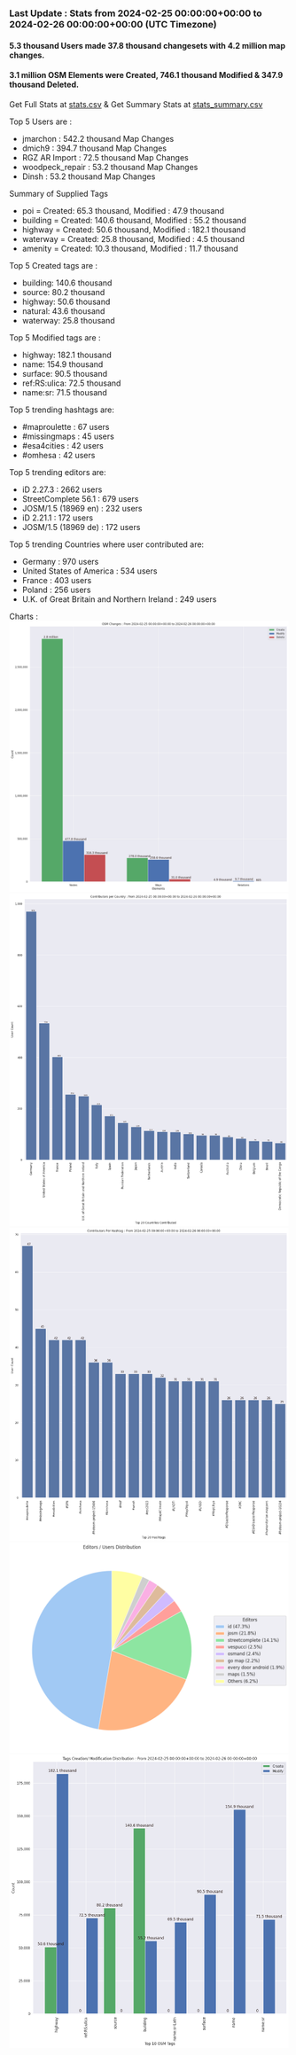 ### Last Update : Stats from 2024-02-25 00:00:00+00:00 to 2024-02-26 00:00:00+00:00 (UTC Timezone)

#### 5.3 thousand Users made 37.8 thousand changesets with 4.2 million map changes.
#### 3.1 million OSM Elements were Created, 746.1 thousand Modified & 347.9 thousand Deleted.
Get Full Stats at [stats.csv](/stats/Global/Daily/stats.csv)
 & Get Summary Stats at [stats_summary.csv](/stats/Global/Daily/stats_summary.csv)

Top 5 Users are : 
- jmarchon : 542.2 thousand Map Changes
- dmich9 : 394.7 thousand Map Changes
- RGZ AR Import : 72.5 thousand Map Changes
- woodpeck_repair : 53.2 thousand Map Changes
- Dinsh : 53.2 thousand Map Changes

Summary of Supplied Tags
- poi = Created: 65.3 thousand, Modified : 47.9 thousand
- building = Created: 140.6 thousand, Modified : 55.2 thousand
- highway = Created: 50.6 thousand, Modified : 182.1 thousand
- waterway = Created: 25.8 thousand, Modified : 4.5 thousand
- amenity = Created: 10.3 thousand, Modified : 11.7 thousand


Top 5 Created tags are :
- building: 140.6 thousand
- source: 80.2 thousand
- highway: 50.6 thousand
- natural: 43.6 thousand
- waterway: 25.8 thousand


Top 5 Modified tags are :
- highway: 182.1 thousand
- name: 154.9 thousand
- surface: 90.5 thousand
- ref:RS:ulica: 72.5 thousand
- name:sr: 71.5 thousand


Top 5 trending hashtags are:
- #maproulette : 67 users
- #missingmaps : 45 users
- #esa4cities : 42 users
- #omhesa : 42 users


Top 5 trending editors are:
- iD 2.27.3 : 2662 users
- StreetComplete 56.1 : 679 users
- JOSM/1.5 (18969 en) : 232 users
- iD 2.21.1 : 172 users
- JOSM/1.5 (18969 de) : 172 users


Top 5 trending Countries where user contributed are:
- Germany : 970 users
- United States of America : 534 users
- France : 403 users
- Poland : 256 users
- U.K. of Great Britain and Northern Ireland : 249 users


 Charts : 
![Alt text](./stats_osm_changes.png) 
![Alt text](./stats_users_per_country.png) 
![Alt text](./stats_users_per_hashtag.png) 
![Alt text](./stats_editors_pie_chart.png) 
![Alt text](./stats_tags.png) 
